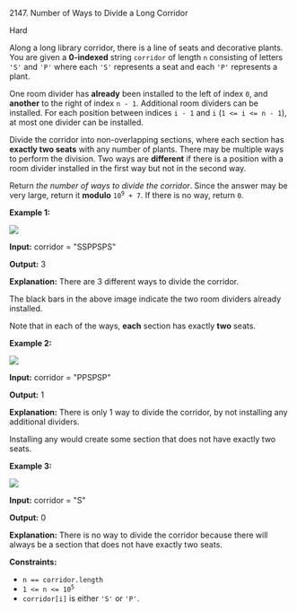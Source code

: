 2147\. Number of Ways to Divide a Long Corridor

Hard

Along a long library corridor, there is a line of seats and decorative plants. You are given a **0-indexed** string `corridor` of length `n` consisting of letters `'S'` and `'P'` where each `'S'` represents a seat and each `'P'` represents a plant.

One room divider has **already** been installed to the left of index `0`, and **another** to the right of index `n - 1`. Additional room dividers can be installed. For each position between indices `i - 1` and `i` (`1 <= i <= n - 1`), at most one divider can be installed.

Divide the corridor into non-overlapping sections, where each section has **exactly two seats** with any number of plants. There may be multiple ways to perform the division. Two ways are **different** if there is a position with a room divider installed in the first way but not in the second way.

Return _the number of ways to divide the corridor_. Since the answer may be very large, return it **modulo** <code>10<sup>9</sup> + 7</code>. If there is no way, return `0`.

**Example 1:**

![](https://assets.leetcode.com/uploads/2021/12/04/1.png)

**Input:** corridor = "SSPPSPS"

**Output:** 3

**Explanation:** There are 3 different ways to divide the corridor. 

The black bars in the above image indicate the two room dividers already installed. 

Note that in each of the ways, **each** section has exactly **two** seats.

**Example 2:**

![](https://assets.leetcode.com/uploads/2021/12/04/2.png)

**Input:** corridor = "PPSPSP"

**Output:** 1

**Explanation:** There is only 1 way to divide the corridor, by not installing any additional dividers. 

Installing any would create some section that does not have exactly two seats.

**Example 3:**

![](https://assets.leetcode.com/uploads/2021/12/12/3.png)

**Input:** corridor = "S"

**Output:** 0

**Explanation:** There is no way to divide the corridor because there will always be a section that does not have exactly two seats.

**Constraints:**

*   `n == corridor.length`
*   <code>1 <= n <= 10<sup>5</sup></code>
*   `corridor[i]` is either `'S'` or `'P'`.